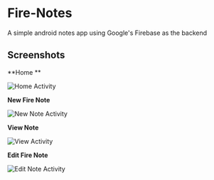 # Fire-Notes
A simple android notes app using Google's Firebase as the backend

## Screenshots
**Home **

![Home Activity](https://github.com/bolorundurowb/Fire-Notes/blob/master/Screenshots/01.png "Home Page")

**New Fire Note**

![New Note Activity](https://github.com/bolorundurowb/Fire-Notes/blob/master/Screenshots/02.png "New Note Page")

**View Note**

![View Activity](https://github.com/bolorundurowb/Fire-Notes/blob/master/Screenshots/03.png "View Note Page")

**Edit Fire Note**

![Edit Note Activity](https://github.com/bolorundurowb/Fire-Notes/blob/master/Screenshots/04.png "Edit Note Page")
